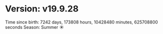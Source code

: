 # Version: v19.9.28
Time since birth: 7242 days, 173808 hours, 10428480 minutes, 625708800 seconds
Season: Summer ☀️
